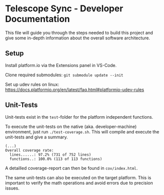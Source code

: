 # Telescope Sync - Developer Documentation

This file will guide you through the steps needed to build this project and give some in-depth information about the overall software architecture.

## Setup

Install platform.io via the Extensions panel in VS-Code.

Clone required submodules: `git submodule update --init`

Set up udev rules on linux: https://docs.platformio.org/en/latest/faq.html#platformio-udev-rules

## Unit-Tests

Unit-tests exist in the `test`-folder for the platform independent functions.

To execute the unit-tests on the native (aka. developer-machine) environment, just run `./test-coverage.sh`. This will compile and execute the unit-tests and give a summary. 

```
(...)
Overall coverage rate:
  lines......: 97.2% (731 of 752 lines)
  functions..: 100.0% (113 of 113 functions)
```
A detailled coverage-report can then be found in `cov/index.html`.

The same unit-tests can also be executed on the target platform. This is important to verify the math operations and avoid errors due to precision issues.
